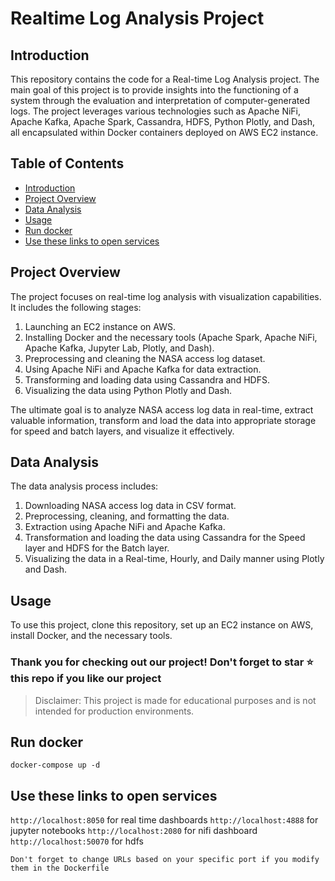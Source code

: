 # Realtime Log Analysis Project

## Introduction

This repository contains the code for a Real-time Log Analysis project. The main goal of this project is to provide insights into the functioning of a system through the evaluation and interpretation of computer-generated logs. The project leverages various technologies such as Apache NiFi, Apache Kafka, Apache Spark, Cassandra, HDFS, Python Plotly, and Dash, all encapsulated within Docker containers deployed on AWS EC2 instance.

## Table of Contents

- [Introduction](#introduction)
- [Project Overview](#project-overview)
- [Data Analysis](#data-analysis)
- [Usage](#usage)
- [Run docker](#run-docker)
- [Use these links to open services](#use-these-links-to-open-services)

## Project Overview

The project focuses on real-time log analysis with visualization capabilities. It includes the following stages:

1. Launching an EC2 instance on AWS.
2. Installing Docker and the necessary tools (Apache Spark, Apache NiFi, Apache Kafka, Jupyter Lab, Plotly, and Dash).
3. Preprocessing and cleaning the NASA access log dataset.
4. Using Apache NiFi and Apache Kafka for data extraction.
5. Transforming and loading data using Cassandra and HDFS.
6. Visualizing the data using Python Plotly and Dash.

The ultimate goal is to analyze NASA access log data in real-time, extract valuable information, transform and load the data into appropriate storage for speed and batch layers, and visualize it effectively.

## Data Analysis

The data analysis process includes:

1. Downloading NASA access log data in CSV format.
2. Preprocessing, cleaning, and formatting the data.
3. Extraction using Apache NiFi and Apache Kafka.
4. Transformation and loading the data using Cassandra for the Speed layer and HDFS for the Batch layer.
5. Visualizing the data in a Real-time, Hourly, and Daily manner using Plotly and Dash.

## Usage

To use this project, clone this repository, set up an EC2 instance on AWS, install Docker, and the necessary tools.

### Thank you for checking out our project! Don't forget to star ⭐ this repo if you like our project

> Disclaimer: This project is made for educational purposes and is not intended for production environments.

## Run docker

`docker-compose up -d`

## Use these links to open services

`http://localhost:8050` for real time dashboards
`http://localhost:4888` for jupyter notebooks
`http://localhost:2080` for nifi dashboard
`http://localhost:50070` for hdfs

`Don't forget to change URLs based on your specific port if you modify them in the Dockerfile`

